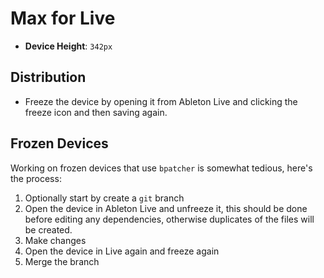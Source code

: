 # Max for Live

- **Device Height**: `342px`

## Distribution

- Freeze the device by opening it from Ableton Live and clicking the freeze icon and then saving again.

## Frozen Devices

Working on frozen devices that use `bpatcher` is somewhat tedious, here's the process:

1. Optionally start by create a `git` branch
2. Open the device in Ableton Live and unfreeze it, this should be done before editing any dependencies, otherwise duplicates of the files will be created.
3. Make changes
4. Open the device in Live again and freeze again
5. Merge the branch
